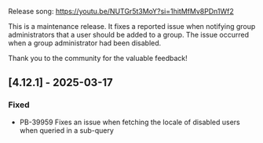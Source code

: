 Release song: https://youtu.be/NUTGr5t3MoY?si=1hitMfMv8PDn1Wf2

This is a maintenance release. It fixes a reported issue when notifying group administrators that a user
should be added to a group. The issue occurred when a group administrator had been disabled.

Thank you to the community for the valuable feedback!


## [4.12.1] - 2025-03-17
### Fixed
- PB-39959 Fixes an issue when fetching the locale of disabled users when queried in a sub-query
